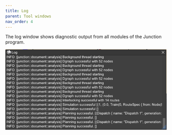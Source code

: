 ```yaml
---
title: Log
parent: Tool windows
nav_order: 4
---
```


The log window shows diagnostic output from all modules of the Junction program.

![Log window](../imgs/log_1.png)

